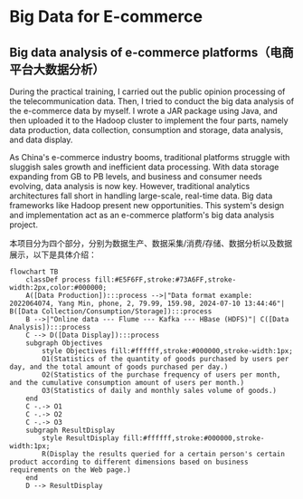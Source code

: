 # Big Data for E-commerce

## Big data analysis of e-commerce platforms（电商平台大数据分析）
During the practical training, I carried out the public opinion processing of the telecommunication data. Then, I tried to conduct the big data analysis of the e-commerce data by myself. 
I wrote a JAR package using Java, and then uploaded it to the Hadoop cluster to implement the four parts, namely data production, data collection, consumption and storage, data analysis, and data display.

As China's e-commerce industry booms, traditional platforms struggle with sluggish sales growth and inefficient data processing. With data storage expanding from GB to PB levels, and business and consumer needs evolving, data analysis is now key. However, traditional analytics architectures fall short in handling large-scale, real-time data. Big data frameworks like Hadoop present new opportunities. This system's design and implementation act as an e-commerce platform's big data analysis project.


本项目分为四个部分，分别为数据生产、数据采集/消费/存储、数据分析以及数据展示，以下是具体介绍：

```mermaid
flowchart TB
    classDef process fill:#E5F6FF,stroke:#73A6FF,stroke-width:2px,color:#000000;
    A([Data Production]):::process -->|"Data format example: 2022064074, Yang Min, phone, 2, 79.99, 159.98, 2024-07-10 13:44:46"| B([Data Collection/Consumption/Storage]):::process
    B -->|"Online data --- Flume --- Kafka --- HBase (HDFS)"| C([Data Analysis]):::process
    C --> D([Data Display]):::process
    subgraph Objectives
        style Objectives fill:#ffffff,stroke:#000000,stroke-width:1px;
        O1(Statistics of the quantity of goods purchased by users per day, and the total amount of goods purchased per day.)
        O2(Statistics of the purchase frequency of users per month, and the cumulative consumption amount of users per month.)
        O3(Statistics of daily and monthly sales volume of goods.)
    end
    C -.-> O1
    C -.-> O2
    C -.-> O3
    subgraph ResultDisplay
        style ResultDisplay fill:#ffffff,stroke:#000000,stroke-width:1px;
        R(Display the results queried for a certain person's certain product according to different dimensions based on business requirements on the Web page.)
    end
    D --> ResultDisplay

